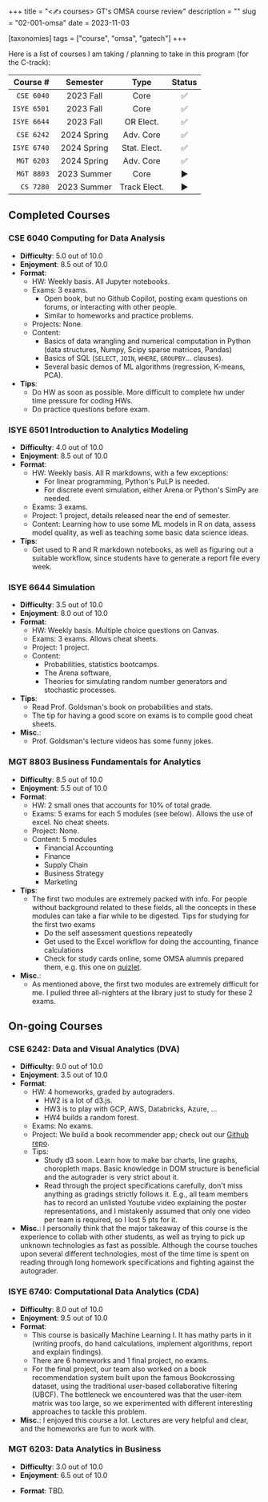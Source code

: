 +++
title = "<✍️ courses> GT's OMSA course review"
description = ""
slug = "02-001-omsa"
date = 2023-11-03

[taxonomies]
tags = ["course", "omsa", "gatech"]
+++

Here is a list of courses I am taking / planning to take in this program (for the C-track):

| **Course #** | **Semester** |   **Type**   | **Status** |
| -----------: | :----------: | :----------: | :--------: |
|   `CSE 6040` |  2023 Fall   |     Core     |     ✅     |
|  `ISYE 6501` |  2023 Fall   |     Core     |     ✅     |
|  `ISYE 6644` |  2023 Fall   |  OR Elect.   |     ✅     |
|   `CSE 6242` | 2024 Spring  |  Adv. Core   |     ✅     |
|  `ISYE 6740` | 2024 Spring  | Stat. Elect. |     ✅     |
|   `MGT 6203` | 2024 Spring  |  Adv. Core   |     ✅     |
|   `MGT 8803` | 2023 Summer  |     Core     |     ▶️     |
|    `CS 7280` | 2023 Summer  | Track Elect. |     ▶️     |

## Completed Courses

### CSE 6040 Computing for Data Analysis

- **Difficulty**: 5.0 out of 10.0
- **Enjoyment**: 8.5 out of 10.0
- **Format**:
  - HW: Weekly basis. All Jupyter notebooks.
  - Exams: 3 exams.
    - Open book, but no Github Copilot, posting exam questions on forums, or interacting with other people.
    - Similar to homeworks and practice problems.
  - Projects: None.
  - Content:
    - Basics of data wrangling and numerical computation in Python (data structures, Numpy, Scipy sparse matrices, Pandas)
    - Basics of SQL (`SELECT`, `JOIN`, `WHERE`, `GROUPBY`... clauses).
    - Several basic demos of ML algorithms (regression, K-means, PCA).
- **Tips**:
  - Do HW as soon as possible. More difficult to complete hw under time pressure for coding HWs.
  - Do practice questions before exam.

### ISYE 6501 Introduction to Analytics Modeling

- **Difficulty**: 4.0 out of 10.0
- **Enjoyment**: 8.5 out of 10.0
- **Format**:
  - HW: Weekly basis. All R markdowns, with a few exceptions:
    - For linear programming, Python's PuLP is needed.
    - For discrete event simulation, either Arena or Python's SimPy are needed.
  - Exams: 3 exams.
  - Project: 1 project, details released near the end of semester.
  - Content: Learning how to use some ML models in R on data, assess model quality, as well as teaching some basic data science ideas.
- **Tips**:
  - Get used to R and R markdown notebooks, as well as figuring out a suitable workflow, since students have to generate a report file every week.

### ISYE 6644 Simulation

- **Difficulty**: 3.5 out of 10.0
- **Enjoyment**: 8.0 out of 10.0
- **Format**:
  - HW: Weekly basis. Multiple choice questions on Canvas.
  - Exams: 3 exams. Allows cheat sheets.
  - Project: 1 project.
  - Content:
    - Probabilities, statistics bootcamps.
    - The Arena software,
    - Theories for simulating random number generators and stochastic processes.
- **Tips**:
  - Read Prof. Goldsman's book on probabilities and stats.
  - The tip for having a good score on exams is to compile good cheat sheets.
- **Misc.**:
  - Prof. Goldsman's lecture videos has some funny jokes.

### MGT 8803 Business Fundamentals for Analytics

- **Difficulty**: 8.5 out of 10.0
- **Enjoyment**: 5.5 out of 10.0
- **Format**:
  - HW: 2 small ones that accounts for 10% of total grade.
  - Exams: 5 exams for each 5 modules (see below). Allows the use of excel. No cheat sheets.
  - Project: None.
  - Content: 5 modules
    - Financial Accounting
    - Finance
    - Supply Chain
    - Business Strategy
    - Marketing
- **Tips**:
  - The first two modules are extremely packed with info. For people without background related to these fields, all the concepts in these modules can take a fiar while to be digested. Tips for studying for the first two exams
    - Do the self assessment questions repeatedly
    - Get used to the Excel workflow for doing the accounting, finance calculations
    - Check for study cards online, some OMSA alumnis prepared them, e.g. this one on [quizlet](https://quizlet.com/434208661/mgt-8803-accounts-exam-1-flash-cards/).
- **Misc.**:
  - As mentioned above, the first two modules are extremely difficult for me. I pulled three all-nighters at the library just to study for these 2 exams.

## On-going Courses

### CSE 6242: Data and Visual Analytics (DVA)

- **Difficulty**: 9.0 out of 10.0
- **Enjoyment**: 3.5 out of 10.0
- **Format**:
  - HW: 4 homeworks, graded by autograders.
    - HW2 is a lot of d3.js.
    - HW3 is to play with GCP, AWS, Databricks, Azure, ...
    - HW4 builds a random forest.
  - Exams: No exams.
  - Project: We build a book recommender app; check out our [Github repo](https://github.com/Book-Bender/The-Last-Book-Bender).
  - Tips:
    - Study d3 soon. Learn how to make bar charts, line graphs, choropleth maps. Basic knowledge in DOM structure is beneficial and the autograder is very strict about it.
    - Read through the project specifications carefully, don't miss anything as gradings strictly follows it. E.g., all team members has to record an unlisted Youtube video explaining the poster representations, and I mistakenly assumed that only one video per team is required, so I lost 5 pts for it.
- **Misc.**: I personally think that the major takeaway of this course is the experience to collab with other students, as well as trying to pick up unknown technologies as fast as possible. Although the course touches upon several different technologies, most of the time time is spent on reading through long homework specifications and fighting against the autograder.

### ISYE 6740: Computational Data Analytics (CDA)

- **Difficulty**: 8.0 out of 10.0
- **Enjoyment**: 9.5 out of 10.0
- **Format**:
  - This course is basically Machine Learning I. It has mathy parts in it (writing proofs, do hand calculations, implement algorithms, report and explain findings).
  - There are 6 homeworks and 1 final project, no exams.
  - For the final project, our team also worked on a book recommendation system built upon the famous Bookcrossing dataset, using the traditional user-based collaborative filtering (UBCF). The bottleneck we encountered was that the user-item matrix was too large, so we experimented with different interesting approaches to tackle this problem.
- **Misc.**: I enjoyed this course a lot. Lectures are very helpful and clear, and the homeworks are fun to work with.

### MGT 6203: Data Analytics in Business

- **Difficulty**: 3.0 out of 10.0
- **Enjoyment**: 6.5 out of 10.0
<!-- TODO: add contents -->
- **Format**: TBD.
